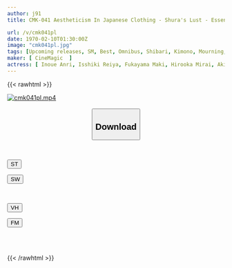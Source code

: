 ```yaml
---
author: j91
title: CMK-041 Aestheticism In Japanese Clothing - Shura's Lust - Essential Best 2

url: /v/cmk041pl
date: 1970-02-10T01:30:00Z
image: "cmk041pl.jpg"
tags: [Upcoming releases, SM, Best, Omnibus, Shibari, Kimono, Mourning, Historical Play	]
maker: [ CineMagic  ]
actress: [ Inoue Anri, Isshiki Reiya, Fukayama Maki, Hirooka Mirai, Akigawa Noriko, Fujiki Bina, Matsumoto Tomoka, Ogawa Saori, Matsumoto Rika, Saitou Miwako ]
---
```



{{< rawhtml >}}

<div class="video" data-videoid="pending_link_2.html">
    <a href="javascript:;">
        <img src="/v/cmk041pl/cmk041pl.jpg" width="WIDTH" height="HEIGHT" alt="cmk041pl.mp4" loading="lazy">
    </a>
</div>

<script type="text/javascript" src="https://j91.asia/asset/on-demand-pend.js"></script>

<br>
  <link rel="stylesheet" href="https://j91.asia/asset/bs5.css">
  
  <center>
  <button class="btn btn-primary" type="button" data-bs-toggle="collapse" data-bs-target=".multi-collapse" aria-expanded="false" aria-controls="multiCollapseExample1 multiCollapseExample2"><h2>Download</h2></button></center>
</p>
<div class="row">
  <div class="col">
    <div class="collapse multi-collapse" id="multiCollapseExample1">
      <div class="card card-body">
	      	      <br>
<div class="buttons">  
<p><a href="https://j91.asia/pending_link_2.html" target="_blank"><button class="btn-hover color-3"><i class="fa fa-download"></i> ST</button></a></p>
<p><a href="https://j91.asia/pending_link_2.html" target="_blank"><button class="btn-hover color-2"><i class="fa fa-download"></i> SW</button></a></p></div>
    </div>
  </div>
</div>
  <div class="col">
    <div class="collapse multi-collapse" id="multiCollapseExample2">
      <div class="card card-body">
	      <br>
<div class="buttons">
<p><a href="https://j91.asia/pending_link_2.html" target="_blank"><button class="btn-hover color-9"><i class="fa fa-download"></i> VH</button></a></p>
<p><a href="https://j91.asia/pending_link_2.html"><button class="btn-hover color-8"><i class="fa fa-download"></i> FM</button></a></p></div>
<br><br>
      </div>
    </div>
  </div>
</div>

{{< /rawhtml >}}